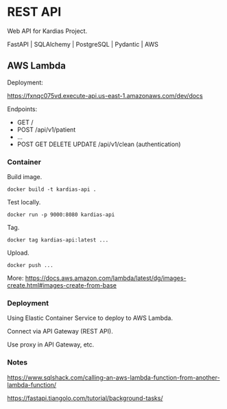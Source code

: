 # REST API

Web API for Kardias Project.

FastAPI | SQLAlchemy | PostgreSQL | Pydantic | AWS


## AWS Lambda

Deployment:

https://fxnqc075vd.execute-api.us-east-1.amazonaws.com/dev/docs

Endpoints:

- GET /
- POST /api/v1/patient
- ...
- POST GET DELETE UPDATE /api/v1/clean (authentication)


### Container

Build image.

```shell
docker build -t kardias-api . 
```

Test locally.

```shell
docker run -p 9000:8080 kardias-api 
```

Tag.

```shell
docker tag kardias-api:latest ...
```

Upload.

```shell
docker push ...
```

More: https://docs.aws.amazon.com/lambda/latest/dg/images-create.html#images-create-from-base


### Deployment

Using Elastic Container Service to deploy to AWS Lambda. 

Connect via API Gateway (REST API).

Use proxy in API Gateway, etc.


### Notes

https://www.sqlshack.com/calling-an-aws-lambda-function-from-another-lambda-function/

https://fastapi.tiangolo.com/tutorial/background-tasks/

